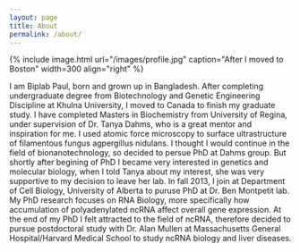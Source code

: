```yaml
---
layout: page
title: About
permalink: /about/
---
```


{% include image.html url="/images/profile.jpg" caption="After I moved to Boston" width=300 align="right" %}

I am Biplab Paul, born and grown up in Bangladesh. After completing undergraduate degree from Biotechnology and Genetic Engineering Discipline at Khulna University, I moved to Canada to finish my graduate study. I have completed Masters in Biochemistry from University of Regina, under supervision of Dr. Tanya Dahms, who is a great mentor and inspiration for me. I used atomic force microscopy to surface ultrastructure of filamentous fungus agpergillus nidulans. I thought I would continue in the field of bionanotechnology, so decided to persue PhD at Dahms group. But shortly after begining of PhD I became very interested in genetics and molecular biology, when I told Tanya about my interest, she was very supportive to my decision to leave her lab. In fall 2013, I join at Department of Cell Biology, University of Alberta to puruse PhD at Dr. Ben Montpetit lab. My PhD research focuses on RNA Biology, more specifically how accumulation of polyadenylated ncRNA affect overall gene expression. At the end of my PhD I felt attracted to the field of ncRNA, therefore decided to pursue postdoctoral study with Dr. Alan Mullen at Massachusetts General Hospital/Harvard Medical School to study ncRNA biology and liver diseases. 
